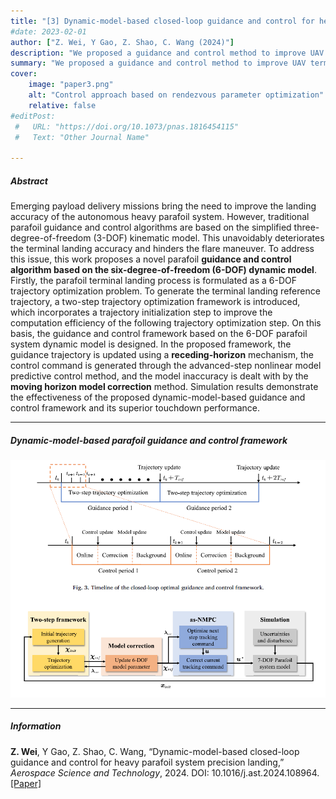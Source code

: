 ```yaml
---
title: "[3] Dynamic-model-based closed-loop guidance and control for heavy parafoil system precision landing" 
#date: 2023-02-01
author: ["Z. Wei, Y Gao, Z. Shao, C. Wang (2024)"]
description: "We proposed a guidance and control method to improve UAV terminal landing accuracy. The method leverages the high-order dynamic model to design trajectory optimization and tracking algorithm." 
summary: "We proposed a guidance and control method to improve UAV terminal landing accuracy. The method leverages the high-order dynamic model to design trajectory optimization and tracking algorithm." 
cover:
    image: "paper3.png"
    alt: "Control approach based on rendezvous parameter optimization"
    relative: false
#editPost:
 #   URL: "https://doi.org/10.1073/pnas.1816454115"
 #   Text: "Other Journal Name"

---
```


##### Abstract

Emerging payload delivery missions bring the need to improve the landing accuracy of the autonomous heavy parafoil system. However, traditional parafoil guidance and control algorithms are based on the simplified three-degree-of-freedom (3-DOF) kinematic model. This unavoidably deteriorates the terminal landing accuracy and hinders the flare maneuver. To address this issue, this work proposes a novel parafoil **guidance and control algorithm based on the six-degree-of-freedom (6-DOF) dynamic model**. Firstly, the parafoil terminal landing process is formulated as a 6-DOF trajectory optimization problem. To generate the terminal landing reference trajectory, a two-step trajectory optimization framework is introduced, which incorporates a trajectory initialization step to improve the computation efficiency of the following trajectory optimization step. On this basis, the guidance and control framework based on the 6-DOF parafoil system dynamic model is designed. In the proposed framework, the guidance trajectory is updated using a **receding-horizon** mechanism, the control command is generated through the advanced-step nonlinear model predictive control method, and the model inaccuracy is dealt with by the **moving horizon model correction** method. Simulation results demonstrate the effectiveness of the proposed dynamic-model-based guidance and control framework and its superior touchdown performance.

---

##### Dynamic-model-based parafoil guidance and control framework

![](paper3.png)


---
##### Information
**Z. Wei**, Y Gao, Z. Shao, C. Wang, “Dynamic-model-based closed-loop guidance and control for heavy parafoil system precision landing,” *Aerospace Science and Technology*, 2024. DOI: 10.1016/j.ast.2024.108964. [[Paper]](https://www.sciencedirect.com/science/article/abs/pii/S127096382400097X)


<!-- 



```BibTeX
@article{AAYY,
author = {Author 1 and Author 2},
doi = {paper_doi},
journal = {Journal},
number = {Issue},
pages = {XXX--YYY},
title ={Title},
volume = {Volume},
year = {Year}}
```

---

##### Related material

+ [Presentation slides](presentation2.pdf)
 -->
